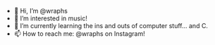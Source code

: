 - 👋 Hi, I’m @wraphs
- 👀 I’m interested in music!
- 🌱 I’m currently learning the ins and outs of computer stuff... and C.
- 📫 How to reach me: @wraphs on Instagram!

